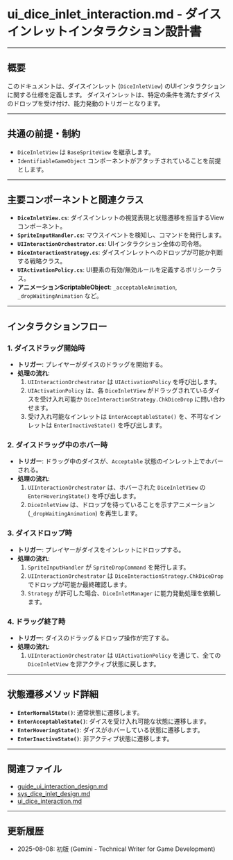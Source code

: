 # ui_dice_inlet_interaction.md - ダイスインレットインタラクション設計書

---

## 概要

このドキュメントは、ダイスインレット (`DiceInletView`) のUIインタラクションに関する仕様を定義します。
ダイスインレットは、特定の条件を満たすダイスのドロップを受け付け、能力発動のトリガーとなります。

---

## 共通の前提・制約

- `DiceInletView` は `BaseSpriteView` を継承します。
- `IdentifiableGameObject` コンポーネントがアタッチされていることを前提とします。

---

## 主要コンポーネントと関連クラス

- **`DiceInletView.cs`**: ダイスインレットの視覚表現と状態遷移を担当するViewコンポーネント。
- **`SpriteInputHandler.cs`**: マウスイベントを検知し、コマンドを発行します。
- **`UIInteractionOrchestrator.cs`**: UIインタラクション全体の司令塔。
- **`DiceInteractionStrategy.cs`**: ダイスインレットへのドロップが可能か判断する戦略クラス。
- **`UIActivationPolicy.cs`**: UI要素の有効/無効ルールを定義するポリシークラス。
- **アニメーションScriptableObject**: `_acceptableAnimation`, `_dropWaitingAnimation` など。

---

## インタラクションフロー

### 1. ダイスドラッグ開始時

- **トリガー**: プレイヤーがダイスのドラッグを開始する。
- **処理の流れ**:
    1. `UIInteractionOrchestrator` は `UIActivationPolicy` を呼び出します。
    2. `UIActivationPolicy` は、各 `DiceInletView` がドラッグされているダイスを受け入れ可能か `DiceInteractionStrategy.ChkDiceDrop` に問い合わせます。
    3. 受け入れ可能なインレットは `EnterAcceptableState()` を、不可なインレットは `EnterInactiveState()` を呼び出します。

### 2. ダイスドラッグ中のホバー時

- **トリガー**: ドラッグ中のダイスが、`Acceptable` 状態のインレット上でホバーされる。
- **処理の流れ**:
    1. `UIInteractionOrchestrator` は、ホバーされた `DiceInletView` の `EnterHoveringState()` を呼び出します。
    2. `DiceInletView` は、ドロップを待っていることを示すアニメーション (`_dropWaitingAnimation`) を再生します。

### 3. ダイスドロップ時

- **トリガー**: プレイヤーがダイスをインレットにドロップする。
- **処理の流れ**:
    1. `SpriteInputHandler` が `SpriteDropCommand` を発行します。
    2. `UIInteractionOrchestrator` は `DiceInteractionStrategy.ChkDiceDrop` でドロップが可能か最終確認します。
    3. `Strategy` が許可した場合、`DiceInletManager` に能力発動処理を依頼します。

### 4. ドラッグ終了時

- **トリガー**: ダイスのドラッグ＆ドロップ操作が完了する。
- **処理の流れ**:
    1. `UIInteractionOrchestrator` は `UIActivationPolicy` を通じて、全ての `DiceInletView` を非アクティブ状態に戻します。

---

## 状態遷移メソッド詳細

- **`EnterNormalState()`**: 通常状態に遷移します。
- **`EnterAcceptableState()`**: ダイスを受け入れ可能な状態に遷移します。
- **`EnterHoveringState()`**: ダイスがホバーしている状態に遷移します。
- **`EnterInactiveState()`**: 非アクティブ状態に遷移します。

---

## 関連ファイル

- [guide_ui_interaction_design.md](../guide/guide_ui_interaction_design.md)
- [sys_dice_inlet_design.md](../sys/sys_dice_inlet_design.md)
- [ui_dice_interaction.md](./ui_dice_interaction.md)

---

## 更新履歴

- 2025-08-08: 初版 (Gemini - Technical Writer for Game Development)
